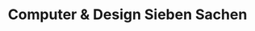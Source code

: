 ---
title: "Computer & Design Sieben Sachen"
url: /hartmannsdorf/computer-und-design-sieben-sachen/
shop: Computer
---